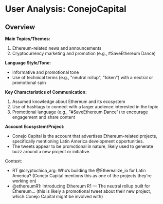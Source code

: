 # User Analysis: ConejoCapital

## Overview

**Main Topics/Themes:**

1. Ethereum-related news and announcements
2. Cryptocurrency marketing and promotion (e.g., #SaveEthereum Dance)

**Language Style/Tone:**

* Informative and promotional tone
* Use of technical terms (e.g., "neutral rollup", "token") with a neutral or promotional spin

**Key Characteristics of Communication:**

1. Assumed knowledge about Ethereum and its ecosystem
2. Use of hashtags to connect with a larger audience interested in the topic
3. Promotional language (e.g., "#SaveEthereum Dance") to encourage engagement and share content

**Account Ecosystem/Project:**

* Conejo Capital is the account that advertises Ethereum-related projects, specifically mentioning Latin America development opportunities.
* The tweets appear to be promotional in nature, likely used to generate buzz around a new project or initiative.

Context:

* RT @cryptochica_arg: Who’s building the @Etherealize_io for Latin America? (Conejo Capital mentions this as one of the projects they're working on)
* @ethereumR1: Introducing Ethereum R1 — The neutral rollup built for Ethereum... (this is likely a promotional tweet about their new project, which Conejo Capital might be involved with)